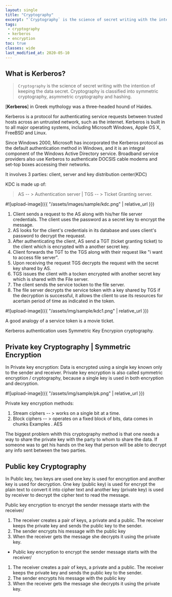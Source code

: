 ```yaml
---
layout: single
title: "Cryptography"
excerpt: "`Cryptography` is the science of secret writing with the intention of keeping the data secret."
tags:
 - cryptography
 - kerberos
 - encryption
toc: true
classes: wide
last_modified_at: 2020-05-10
---
```


## What is Kerberos?

> `Cryptography` is the science of secret writing with the intention of keeping the data secret. 
Cryptography is classified into symmetric cryptography, asymmetric cryptography and hashing. 

[**Kerberos**] in Greek mythology was a three-headed hound of Haides.

Kerberos is a protocol for authenticating service requests between trusted hosts across an untrusted network, such as the internet.
Kerberos is built in to all major operating systems, including Microsoft Windows, Apple OS X, FreeBSD and Linux.

Since Windows 2000, Microsoft has incorporated the Kerberos protocol as the default authentication method in Windows, and it is an integral component of the Windows Active Directory service. Broadband service providers also use Kerberos to authenticate DOCSIS cable modems and set-top boxes accessing their networks.

It involves 3 parties: client, server and key distribution center(KDC)

 KDC is made up of:
 > AS  -- > Authentication server |
   TGS -- > Ticket Granting server.

#![upload-image]({{ "/assets/images/sample/kdc.png" | relative_url }})

1. Client sends a request to the AS along with his/her file server credentials. The client uses the password as a secret key to encrypt the message.
2. AS looks for the client's credentials in its database and uses client's password to decrypt the requeast.
3. After authenticating the client, AS send a TGT (ticket granting ticket) to the client which is encrypted with a another secret key.
4. Client forwards the TGT to the TGS along with their request like "i want to access file server".
5. Upon receiving the request TGS decrypts the request with the secret key shared by AS.
6. TGS issues the client with a tocken encrypted with another secret key which is shared with the File server.
7. The client sends the service tocken to the file server.
8. The file server decrypts the service token with a key shared by TGS if the decryption is successful, it allows the client to use its resources for acertain period of time as indicated in the token.

#![upload-image]({{ "/assets/img/sample/kdc1.png" | relative_url }})

A good analogy of a service token is a movie ticket.

Kerberos authentication uses Symmetric Key Encrypion cryptography.
 
## **Private key Cryptography** | **Symmetric Encryption**

In Private key encryption:
Data is encrypted using a single key known only to the sender and receiver.
Private  key encryption is also called symmetric encryption / cryptography, because a single key is used in both encryption and decryption.

#![upload-image]({{ "/assets/img/sample/pk.png" | relative_url }})

Private key encryption methods:
1. Stream ciphers -- > works on a single bit at a time.
2. Block ciphers  -- > operates on a fixed block of bits, data comes in chunks
   Examples . AES

The biggest problem whith this cryptography method is that one needs a way to share the private key with the party to whom to share the data.
If someone was to get his hands on the key that person will be able to decrypt any info sent between the two parties.


## **Public key Cryptography** 

In Public key, two keys are used one key is used for encryption and another key is used for decryption. One key (public key) is used for encrypt the plain text to convert it into cipher text and another key (private key) is used by receiver to decrypt the cipher text to read the message.

   Public key encryption to encrypt the sender message starts with the receiver/
1. The receiver creates a pair of keys, a private and a public. The receiver keeps the private key and sends the public key to the sender.
2. The sender encrypts his message with the public key
3. When the receiver gets the message she decrypts it using the private key.

 * Public key encryption to encrypt the sender message starts with the receiver/
1. The receiver creates a pair of keys, a private and a public. The receiver keeps the private key and sends the public key to the sender.
2. The sender encrypts his message with the public key
3. When the receiver gets the message she decrypts it using the private key.